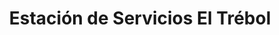 ---
title: "Estación de Servicios El Trébol"
url: /caracas/estacion-de-servicios-el-trebol/
shop: Lebensmittel
---